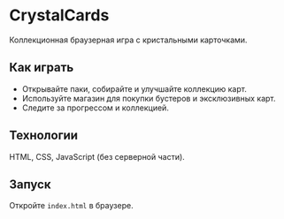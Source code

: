 # CrystalCards

Коллекционная браузерная игра с кристальными карточками.

## Как играть
- Открывайте паки, собирайте и улучшайте коллекцию карт.
- Используйте магазин для покупки бустеров и эксклюзивных карт.
- Следите за прогрессом и коллекцией.

## Технологии
HTML, CSS, JavaScript (без серверной части).

## Запуск
Откройте `index.html` в браузере. 